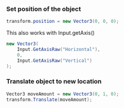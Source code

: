 ### Set position of the object

```cs
transform.position = new Vector3(0, 0, 0);
```

This also works with Input.getAxis()

```cs
new Vector3(
	Input.GetAxisRaw("Horizontal"),
	0, 
	Input.GetAxisRaw("Vertical")
);
```

### Translate object to new location

```cs
Vector3 moveAmount = new Vector3(0, 1, 0);
transform.Translate(moveAmount);
```

